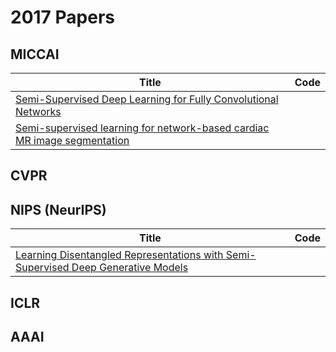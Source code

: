 # 2017 Papers

## MICCAI

| Title | Code |
| ----- | ---- |
| [Semi-Supervised Deep Learning for Fully Convolutional Networks](https://arxiv.org/abs/1703.06000) |  |
| [Semi-supervised learning for network-based cardiac MR image segmentation](https://spiral.imperial.ac.uk/handle/10044/1/49165) |  |

## CVPR

## NIPS (NeurIPS)

| Title | Code |
| ----- | ---- |
| [Learning Disentangled Representations with Semi-Supervised Deep Generative Models](https://arxiv.org/abs/1706.00400) |  |

## ICLR

## AAAI
